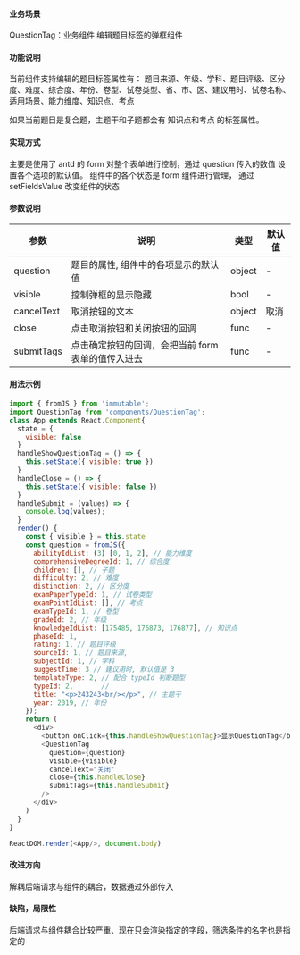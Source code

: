#### 业务场景
QuestionTag：业务组件
编辑题目标签的弹框组件

#### 功能说明
当前组件支持编辑的题目标签属性有：
  题目来源、年级、学科、题目评级、区分度、难度、综合度、年份、卷型、试卷类型、省、市、区、建议用时、试卷名称、适用场景、能力维度、知识点、考点

如果当前题目是复合题，主题干和子题都会有 知识点和考点 的标签属性。
#### 实现方式
主要是使用了 antd 的 form 对整个表单进行控制，通过 question 传入的数值 设置各个选项的默认值。
组件中的各个状态是 form 组件进行管理， 通过 setFieldsValue 改变组件的状态

#### 参数说明
参数 | 说明 | 类型 | 默认值
--- | --- | --- | ---
question | 题目的属性, 组件中的各项显示的默认值 | object | -
visible | 控制弹框的显示隐藏 | bool | -
cancelText | 取消按钮的文本 | object | 取消
close | 点击取消按钮和关闭按钮的回调 | func | -
submitTags | 点击确定按钮的回调，会把当前 form 表单的值传入进去 | func | -

#### 用法示例
```javascript
import { fromJS } from 'immutable';
import QuestionTag from 'components/QuestionTag';
class App extends React.Component{
  state = {
    visible: false
  }
  handleShowQuestionTag = () => {
    this.setState({ visible: true })
  }
  handleClose = () => {
    this.setState({ visible: false })
  }
  handleSubmit = (values) => {
    console.log(values);
  }
  render() {
    const { visible } = this.state
    const question = fromJS({
      abilityIdList: (3) [0, 1, 2], // 能力维度
      comprehensiveDegreeId: 1, // 综合度
      children: [], // 子题
      difficulty: 2, // 难度
      distinction: 2, // 区分度
      examPaperTypeId: 1, // 试卷类型
      examPointIdList: [], // 考点
      examTypeId: 1, // 卷型
      gradeId: 2, // 年级
      knowledgeIdList: [175485, 176873, 176877], // 知识点
      phaseId: 1,
      rating: 1, // 题目评级
      sourceId: 1, // 题目来源,
      subjectId: 1, // 学科
      suggestTime: 3 // 建议用时, 默认值是 3
      templateType: 2, // 配合 typeId 判断题型
      typeId: 2,       //
      title: "<p>243243<br/></p>", // 主题干
      year: 2019, // 年份
    });
    return (
      <div>
        <button onClick={this.handleShowQuestionTag}>显示QuestionTag</button>
        <QuestionTag
          question={question}
          visible={visible}
          cancelText="关闭"
          close={this.handleClose}
          submitTags={this.handleSubmit}
        />
      </div>
    )
  }
}

ReactDOM.render(<App/>, document.body)
```

#### 改进方向
解耦后端请求与组件的耦合，数据通过外部传入

#### 缺陷，局限性
后端请求与组件耦合比较严重、现在只会渲染指定的字段，筛选条件的名字也是指定的
